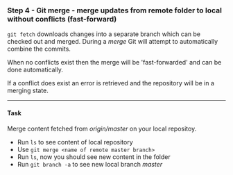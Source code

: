 ### Step 4 - Git merge - merge updates from remote folder to local without conflicts (fast-forward)

`git fetch` downloads changes into a separate branch which can be checked out and merged.
During a *merge* Git will attempt to automatically combine the commits.

When no conflicts exist then the merge will be 'fast-forwarded' and can be done automatically.

If a conflict does exist an error is retrieved and the repository will be in a merging state.

---

#### Task

Merge content fetched from *origin/master* on your local repositoy.
- Run `ls` to see content of local repository
- Use `git merge <name of remote master branch>`
- Run `ls`, now you should see new content in the folder
- Run `git branch -a` to see new local branch *master*
